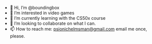- 👋 Hi, I’m @boundingbox
- 👀 I’m interested in video games
- 🌱 I’m currently learning with the CS50x course
- 💞️ I’m looking to collaborate on what I can.
- 📫 How to reach me: psionichelmsman@gmail.com  email me once, please.

